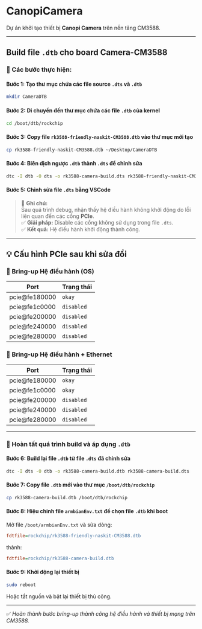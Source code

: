 # CanopiCamera

Dự án khởi tạo thiết bị **Canopi Camera** trên nền tảng CM3588.

---

## Build file `.dtb` cho board Camera-CM3588

### 🔧 Các bước thực hiện:

#### **Bước 1**: Tạo thư mục chứa các file source `.dts` và `.dtb`

```bash
mkdir CameraDTB
```

#### **Bước 2**: Di chuyển đến thư mục chứa các file `.dtb` của kernel

```bash
cd /boot/dtb/rockchip
```

#### **Bước 3**: Copy file `rk3588-friendly-naskit-CM3588.dtb` vào thư mục mới tạo

```bash
cp rk3588-friendly-naskit-CM3588.dtb ~/Desktop/CameraDTB
```

#### **Bước 4**: Biên dịch ngược `.dtb` thành `.dts` để chỉnh sửa

```bash
dtc -I dtb -O dts -o rk3588-camera-build.dts rk3588-friendly-naskit-CM3588.dtb
```

#### **Bước 5**: Chỉnh sửa file `.dts` bằng VSCode

> 📌 **Ghi chú:**  
> Sau quá trình debug, nhận thấy hệ điều hành không khởi động do lỗi liên quan đến các cổng **PCIe**.  
> ✅ **Giải pháp:** Disable các cổng không sử dụng trong file `.dts`.  
> ✅ **Kết quả:** Hệ điều hành khởi động thành công.

---

## 💡 Cấu hình PCIe sau khi sửa đổi

### 🔹 Bring-up Hệ điều hành (OS)

| Port              | Trạng thái  |
|-------------------|-------------|
| pcie@fe180000     | `okay`      |
| pcie@fe1c0000     | `disabled`  |
| pcie@fe200000     | `disabled`  |
| pcie@fe240000     | `disabled`  |
| pcie@fe280000     | `disabled`  |

### 🔹 Bring-up Hệ điều hành + Ethernet

| Port              | Trạng thái  |
|-------------------|-------------|
| pcie@fe180000     | `okay`      |
| pcie@fe1c0000     | `okay`      |
| pcie@fe200000     | `disabled`  |
| pcie@fe240000     | `disabled`  |
| pcie@fe280000     | `disabled`  |

---

### 🚀 Hoàn tất quá trình build và áp dụng `.dtb`

#### **Bước 6**: Build lại file `.dtb` từ file `.dts` đã chỉnh sửa

```bash
dtc -I dts -O dtb -o rk3588-camera-build.dtb rk3588-camera-build.dts
```

#### **Bước 7**: Copy file `.dtb` mới vào thư mục `/boot/dtb/rockchip`

```bash
cp rk3588-camera-build.dtb /boot/dtb/rockchip
```

#### **Bước 8**: Hiệu chỉnh file `armbianEnv.txt` để chọn file `.dtb` khi boot

Mở file `/boot/armbianEnv.txt` và sửa dòng:

```ini
fdtfile=rockchip/rk3588-friendly-naskit-CM3588.dtb
```

thành:

```ini
fdtfile=rockchip/rk3588-camera-build.dtb
```

#### **Bước 9**: Khởi động lại thiết bị

```bash
sudo reboot
```

Hoặc tắt nguồn và bật lại thiết bị thủ công.

---

✅ *Hoàn thành bước bring-up thành công hệ điều hành và thiết bị mạng trên CM3588.*
